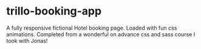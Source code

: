 # trillo-booking-app

A fully responsive fictional Hotel booking page. 
Loaded with fun css animations. 
Completed from a wonderful on advance css and sass course I took with Jonas!
